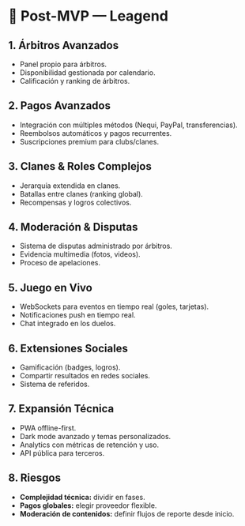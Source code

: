 # 🔮 Post-MVP — Leagend

## 1. Árbitros Avanzados
- Panel propio para árbitros.
- Disponibilidad gestionada por calendario.
- Calificación y ranking de árbitros.

## 2. Pagos Avanzados
- Integración con múltiples métodos (Nequi, PayPal, transferencias).
- Reembolsos automáticos y pagos recurrentes.
- Suscripciones premium para clubs/clanes.

## 3. Clanes & Roles Complejos
- Jerarquía extendida en clanes.
- Batallas entre clanes (ranking global).
- Recompensas y logros colectivos.

## 4. Moderación & Disputas
- Sistema de disputas administrado por árbitros.
- Evidencia multimedia (fotos, videos).
- Proceso de apelaciones.

## 5. Juego en Vivo
- WebSockets para eventos en tiempo real (goles, tarjetas).
- Notificaciones push en tiempo real.
- Chat integrado en los duelos.

## 6. Extensiones Sociales
- Gamificación (badges, logros).
- Compartir resultados en redes sociales.
- Sistema de referidos.

## 7. Expansión Técnica
- PWA offline-first.
- Dark mode avanzado y temas personalizados.
- Analytics con métricas de retención y uso.
- API pública para terceros.

## 8. Riesgos
- **Complejidad técnica:** dividir en fases.
- **Pagos globales:** elegir proveedor flexible.
- **Moderación de contenidos:** definir flujos de reporte desde inicio.
